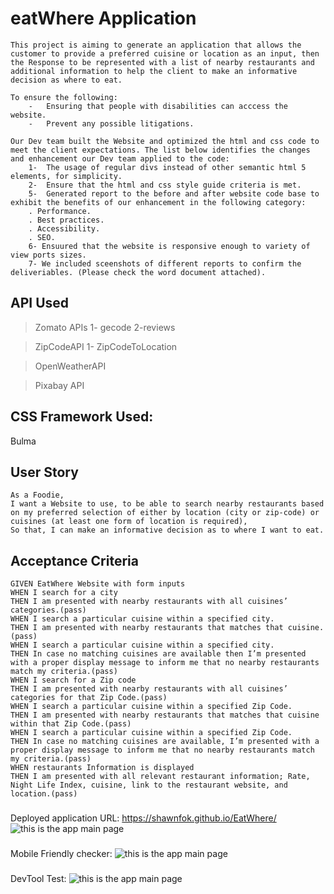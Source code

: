 # eatWhere Application
```
This project is aiming to generate an application that allows the customer to provide a preferred cuisine or location as an input, then the Response to be represented with a list of nearby restaurants and additional information to help the client to make an informative decision as where to eat.   

To ensure the following:
    -	Ensuring that people with disabilities can acccess the website.
    -	Prevent any possible litigations.
    
Our Dev team built the Website and optimized the html and css code to meet the client expectations. The list below identifies the changes and enhancement our Dev team applied to the code:
    1-	The usage of regular divs instead of other semantic html 5 elements, for simplicity.
    2-	Ensure that the html and css style guide criteria is met.
    5-	Generated report to the before and after website code base to exhibit the benefits of our enhancement in the following category:
    . Performance.
    . Best practices.
    . Accessibility.
    . SEO.
    6- Ensuured that the website is responsive enough to variety of view ports sizes.
    7- We included sceenshots of different reports to confirm the deliveriables. (Please check the word document attached).

```
## API Used
> Zomato APIs
  1- gecode
  2-reviews
  
> ZipCodeAPI
  1- ZipCodeToLocation
  
> OpenWeatherAPI

> Pixabay API

## CSS Framework Used:
Bulma

## User Story

```
As a Foodie,
I want a Website to use, to be able to search nearby restaurants based on my preferred selection of either by location (city or zip-code) or cuisines (at least one form of location is required),
So that, I can make an informative decision as to where I want to eat.

```

## Acceptance Criteria

```
GIVEN EatWhere Website with form inputs
WHEN I search for a city
THEN I am presented with nearby restaurants with all cuisines’ categories.(pass)
WHEN I search a particular cuisine within a specified city.
THEN I am presented with nearby restaurants that matches that cuisine.(pass)
WHEN I search a particular cuisine within a specified city.
THEN In case no matching cuisines are available then I’m presented with a proper display message to inform me that no nearby restaurants match my criteria.(pass)
WHEN I search for a Zip code
THEN I am presented with nearby restaurants with all cuisines’ categories for that Zip Code.(pass)
WHEN I search a particular cuisine within a specified Zip Code.
THEN I am presented with nearby restaurants that matches that cuisine within that Zip Code.(pass)
WHEN I search a particular cuisine within a specified Zip Code.
THEN In case no matching cuisines are available, I’m presented with a proper display message to inform me that no nearby restaurants match my criteria.(pass)
WHEN restaurants Information is displayed
THEN I am presented with all relevant restaurant information; Rate, Night Life Index, cuisine, link to the restaurant website, and location.(pass)

```
###
Deployed application URL: https://shawnfok.github.io/EatWhere/
<img src="img/app.PNG" alt= "this is the app main page">

###
Mobile Friendly checker:
<img src="img/MobileFriedlyTest.PNG" alt= "this is the app main page">

###
DevTool Test:
<img src="img/devToolTest.PNG" alt= "this is the app main page">



